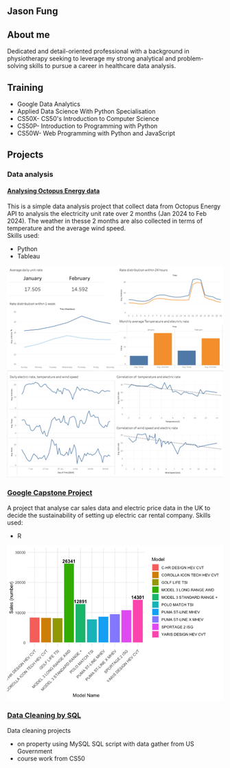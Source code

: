 ## Jason Fung

## About me
Dedicated and detail-oriented professional with a background in physiotherapy seeking to leverage my strong analytical and problem-solving skills to pursue a career in healthcare data analysis.

## Training
- Google Data Analytics
- Applied Data Science With Python Specialisation
- CS50X- CS50's Introduction to Computer Science
- CS50P- Introduction to Programming with Python
- CS50W- Web Programming with Python and JavaScript

## Projects
### Data analysis
#### [Analysing Octopus Energy data](https://github.com/jasonfung10/Octopus-Energy)

This is a simple data analysis project that collect data from Octopus Energy API to analysis the electricity unit rate over 2 months (Jan 2024 to Feb 2024).
The weather in thesse 2 months are also collected in terms of temperature and the average wind speed.\
Skills used:
- Python
- Tableau

![Unit rate detials for Jan - Feb 2024](https://github.com/jasonfung10/Octopus-Energy/raw/main/Unit_rate.png)
![Unit rate vs weather for Jan - Feb 2024](https://github.com/jasonfung10/Octopus-Energy/raw/main/Weathe_VS_Unit_Rate.png)

### [Google Capstone Project](https://github.com/jasonfung10/Car_sales_UK_2022/blob/main/Report%20V1.Rmd)

A project that analyse car sales data and electric price data in the UK to decide the sustainability of setting up electric car rental company.
Skills used:
- R

![Top 10 car model in 2021](https://github.com/jasonfung10/Car_sales_UK_2022/raw/main/Report-V1_files/figure-gfm/unnamed-chunk-8-2.png)

### [Data Cleaning by SQL](https://github.com/jasonfung10/SQL)
Data cleaning projects
- on property using MySQL SQL script with data gather from US Government
- course work from CS50





